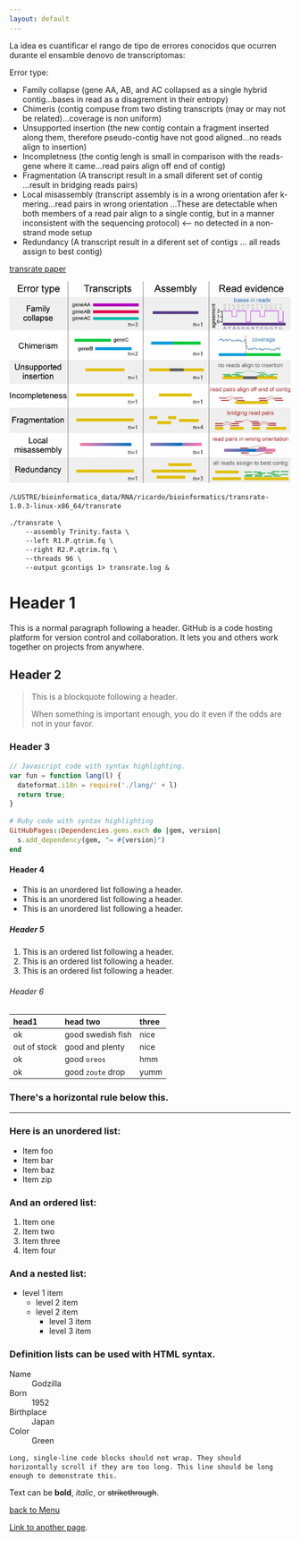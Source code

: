```yaml
---
layout: default
---
```


La idea es cuantificar el rango de tipo de errores conocidos que ocurren durante el ensamble denovo de transcriptomas:

Error type:
- Family collapse (gene AA, AB, and AC collapsed as a single hybrid contig...bases in read as a disagrement in their entropy) 
- Chimeris (contig compuse from two disting transcripts (may or may not be related)...coverage is non uniform)
- Unsupported insertion (the new contig contain a fragment inserted along them, therefore pseudo-contig have not good aligned...no reads align to insertion)
- Incompletness (the contig lengh is small in comparison with the reads-gene where it came...read pairs align off end of contig)
- Fragmentation (A transcript result in a small diferent set of contig ...result in bridging reads pairs)
- Local misassembly (transcript assembly is in a wrong orientation afer k-mering...read pairs in wrong orientation ...These are detectable when both members of a read pair align to a single contig, but in a manner inconsistent with the sequencing protocol) <-- no detected in a non-strand mode setup
- Redundancy (A transcript result in a diferent set of contigs ... all reads assign to best contig)

[transrate paper](https://genome.cshlp.org/content/early/2016/06/01/gr.196469.115.full.pdf+html)

![](../figures/transrate.png)

```
/LUSTRE/bioinformatica_data/RNA/ricardo/bioinformatics/transrate-1.0.3-linux-x86_64/transrate
```

```shell
./transrate \
    --assembly Trinity.fasta \
    --left R1.P.qtrim.fq \
    --right R2.P.qtrim.fq \
    --threads 96 \
    --output gcontigs 1> transrate.log &
```

# [](#header-1)Header 1

This is a normal paragraph following a header. GitHub is a code hosting platform for version control and collaboration. It lets you and others work together on projects from anywhere.

## [](#header-2)Header 2

> This is a blockquote following a header.
>
> When something is important enough, you do it even if the odds are not in your favor.

### [](#header-3)Header 3

```js
// Javascript code with syntax highlighting.
var fun = function lang(l) {
  dateformat.i18n = require('./lang/' + l)
  return true;
}
```

```ruby
# Ruby code with syntax highlighting
GitHubPages::Dependencies.gems.each do |gem, version|
  s.add_dependency(gem, "= #{version}")
end
```

#### [](#header-4)Header 4

*   This is an unordered list following a header.
*   This is an unordered list following a header.
*   This is an unordered list following a header.

##### [](#header-5)Header 5

1.  This is an ordered list following a header.
2.  This is an ordered list following a header.
3.  This is an ordered list following a header.

###### [](#header-6)Header 6

| head1        | head two          | three |
|:-------------|:------------------|:------|
| ok           | good swedish fish | nice  |
| out of stock | good and plenty   | nice  |
| ok           | good `oreos`      | hmm   |
| ok           | good `zoute` drop | yumm  |

### There's a horizontal rule below this.

* * *

### Here is an unordered list:

*   Item foo
*   Item bar
*   Item baz
*   Item zip

### And an ordered list:

1.  Item one
1.  Item two
1.  Item three
1.  Item four

### And a nested list:

- level 1 item
  - level 2 item
  - level 2 item
    - level 3 item
    - level 3 item



### Definition lists can be used with HTML syntax.

<dl>
<dt>Name</dt>
<dd>Godzilla</dd>
<dt>Born</dt>
<dd>1952</dd>
<dt>Birthplace</dt>
<dd>Japan</dd>
<dt>Color</dt>
<dd>Green</dd>
</dl>

```
Long, single-line code blocks should not wrap. They should horizontally scroll if they are too long. This line should be long enough to demonstrate this.
```

Text can be **bold**, _italic_, or ~~strikethrough~~.

[back to Menu](../)

[Link to another page](another-page).